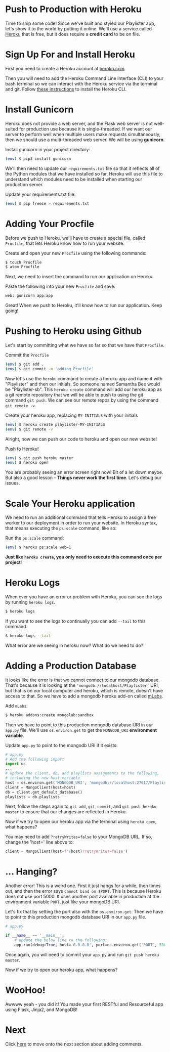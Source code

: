 # Push to Production with Heroku

Time to ship some code! Since we've built and styled our Playlister app, let's show it to the world by putting it online. We'll use a service called [Heroku](https://www.heroku.com) that is free, but it does require a **credit card** to be on file.

# Sign Up For and Install Heroku

First you need to create a Heroku account at [heroku.com](https://www.heroku.com).

Then you will need to add the Heroku Command Line Interface (CLI) to your bash terminal so we can interact with the Heroku service via the terminal and git. Follow [these instructions](https://devcenter.heroku.com/articles/heroku-cli) to install the Heroku CLI.

# Install Gunicorn

Heroku does not provide a web server, and the Flask web server is not well-suited for production use because it is single-threaded. If we want our server to perform well when multiple users make requests simultaneously, then we should use a multi-threaded web server. We will be using **gunicorn**.

Install gunicorn in your project directory:

```bash
(env) $ pip3 install gunicorn
```

We'll then need to update our `requirements.txt` file so that it reflects all of the Python modules that we have installed so far. Heroku will use this file to understand which modules need to be installed when starting our production server.

Update your requirements.txt file:

```bash
(env) $ pip freeze > requirements.txt
```

# Adding Your Procfile

Before we push to Heroku, we'll have to create a special file, called `Procfile`, that lets Heroku know how to run your website.

Create and open your new `Procfile` using the following commands:

```bash
$ touch Procfile
$ atom Procfile
```

Next, we need to insert the command to run our application on Heroku.

Paste the following into your new `Procfile` and save:

```bash
web: gunicorn app:app
```

Great! When we push to Heroku, it'll know how to run our application. Keep going!

# Pushing to Heroku using Github

Let's start by committing what we have so far so that we have that `Procfile`.

Commit the `Procfile`

```bash
(env) $ git add .
(env) $ git commit -m 'adding Procfile'
```

Now let's use the `heroku` command to create a heroku app and name it with "Playlister" and then our initials. So someone named Samantha Bee would be "Playlister-sb". This `heroku create` command will add our heroku app as a git remote repository that we will be able to push to using the git command `git push`. We can see our remote repos by using the command `git remote -v`.

Create your heroku app, replacing `MY-INITIALS` with your initials

```bash
(env) $ heroku create playlister-MY-INITIALS
(env) $ git remote -v
```

Alright, now we can push our code to heroku and open our new website!

Push to Heroku!

```bash
(env) $ git push heroku master
(env) $ heroku open
```

You are probably seeing an error screen right now! Bit of a let down maybe. But also a good lesson - **Things never work the first time**. Let's debug our issues.

# Scale Your Heroku application

We need to run an additional command that tells Heroku to assign a free worker to our deployment in order to run your website. In Heroku syntax, that means executing the `ps:scale` command, like so:

Run the `ps:scale` command:

```bash
(env) $ heroku ps:scale web=1
```

**Just like `heroku create`, you only need to execute this command once per project**!

# Heroku Logs

When ever you have an error or problem with Heroku, you can see the logs by running `heroku logs`.

```bash
$ heroku logs
```

If you want to see the logs to continually you can add `--tail` to this command.

```bash
$ heroku logs --tail
```

What error are we seeing in heroku now? What do we need to do?

# Adding a Production Database

It looks like the error is that we cannot connect to our mongodb database. That's because it is looking at the `'mongodb://localhost/Playlister'` URI, but that is on our local computer and heroku, which is remote, doesn't have access to that. So we have to add a mongodb heroku add-on called [mLabs](https://mlab.com/).

Add `mLabs`:

```bash
$ heroku addons:create mongolab:sandbox
```

Then we have to point to this production mongodb database URI in our `app.py` file. We'll use `os.environ.get` to get the `MONGODB_URI` **environment variable**.

Update `app.py` to point to the mongodb URI if it exists:

```python
# app.py
# Add the following import
import os
...
# update the client, db, and playlists assignments to the following,
# including the new host variable
host = os.environ.get('MONGODB_URI', 'mongodb://localhost:27017/Playlister')
client = MongoClient(host=host)
db = client.get_default_database()
playlists = db.playlists
```

Next, follow the steps again to `git add`, `git commit`, and `git push heroku master` to ensure that our changes are reflected in Heroku.

Now if we try to open our heroku app via the terminal using `heroku open`, what happens?

You may need to add `?retryWrites=false` to your MongoDB URL. If so, change the 'host=' line above to:

```python
client = MongoClient(host=f'{host}?retryWrites=false')
```

# ... Hanging?

Another error! This is a weird one. First it just hangs for a while, then times out, and then the error says `cannot bind on $PORT`. This is because Heroku does not use port 5000. It uses another port available in production at the environment variable `PORT`, just like your mongoDB URI.

Let's fix that by setting the port also with the `os.environ.get`. Then we have to point to this production mongodb database URI in our `app.py` file.

```python
# app.py

if __name__ == '__main__':
    # update the below line to the following:
    app.run(debug=True, host='0.0.0.0', port=os.environ.get('PORT', 5000))
```

Once again, you will need to commit your `app.py` and run `git push heroku master`.

Now if we try to open our heroku app, what happens?

# WooHoo!

Awwww yeah - you did it! You made your first RESTful and Resourceful app using Flask, Jinja2, and MongoDB!

# Next

Click [here](../P10-Adding-Comments/content.md) to move onto the next section about adding comments.